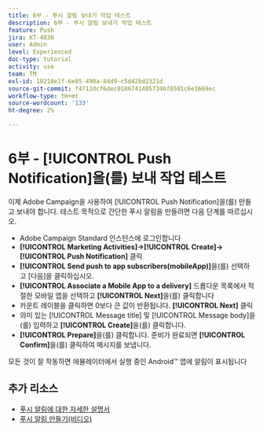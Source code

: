 ```yaml
---
title: 6부 - 푸시 알림 보내기 작업 테스트
description: 6부 - 푸시 알림 보내기 작업 테스트
feature: Push
jira: KT-4830
user: Admin
level: Experienced
doc-type: tutorial
activity: use
team: TM
exl-id: 10218e1f-6e85-490a-84d9-c5d42bd2321d
source-git-commit: f4712dcf6dec01867414057346f8501c6e1669ec
workflow-type: tm+mt
source-wordcount: '133'
ht-degree: 2%

---
```


# 6부 - [!UICONTROL Push Notification]을(를) 보내 작업 테스트

이제 Adobe Campaign을 사용하여 [!UICONTROL Push Notification]을(를) 만들고 보내야 합니다. 테스트 목적으로 간단한 푸시 알림을 만들려면 다음 단계를 따르십시오.

* Adobe Campaign Standard 인스턴스에 로그인합니다
* **[!UICONTROL Marketing Activities]->[!UICONTROL Create]->[!UICONTROL Push Notification]** 클릭
* **[!UICONTROL Send push to app subscribers(mobileApp)]**&#x200B;을(를) 선택하고 [다음]을 클릭하십시오.
* **[!UICONTROL Associate a Mobile App to a delivery]** 드롭다운 목록에서 적절한 모바일 앱을 선택하고 **[!UICONTROL Next]**&#x200B;을(를) 클릭합니다
* 카운트 레이블을 클릭하면 0보다 큰 값이 반환됩니다. **[!UICONTROL Next]** 클릭
* 의미 있는 [!UICONTROL Message title] 및 [!UICONTROL Message body]을(를) 입력하고 **[!UICONTROL Create]**&#x200B;을(를) 클릭합니다.
* **[!UICONTROL Prepare]**&#x200B;을(를) 클릭합니다. 준비가 완료되면 **[!UICONTROL Confirm]**&#x200B;을(를) 클릭하여 메시지를 보냅니다.

모든 것이 잘 작동하면 에뮬레이터에서 실행 중인 Android™ 앱에 알림이 표시됩니다

## 추가 리소스

* [푸시 알림에 대한 자세한 설명서](https://experienceleague.adobe.com/docs/campaign-standard/using/communication-channels/push-notifications/about-push-notifications.html?lang=ko)
* [푸시 알림 만들기(비디오)](/help/communication-channels/mobile/push-notifications/creating-a-push-notification.md)
